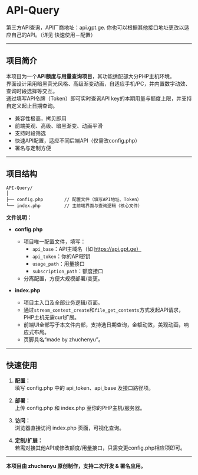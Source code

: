 # API-Query

第三方API查询，API厂商地址：api.gpt.ge. 
你也可以根据其他接口地址更改以适应自己的API。（详见 快速使用－配置）

---

## 项目简介

本项目为一个**API额度与用量查询项目**，其功能适配部大分PHP主机环境。  
界面设计采用暗黑荧光风格、高级渐变动画，自适应手机/PC，并内置数字动效、查询时段选择等交互。  
通过填写API令牌（Token）即可实时查询API key的本期用量与额度上限，并支持自定义起止日期查询。  

- 兼容性极高，拷贝即用
- 前端美观、高级、暗黑渐变、动画平滑
- 支持时段筛选
- 快速API配置，适应不同后端API（仅需改config.php）
- 署名与定制方便

---

## 项目结构

```
API-Query/
│
├── config.php        // 配置文件（填写API地址、Token）
└── index.php         // 主前端界面与查询逻辑（核心文件）

```

**文件说明：**

- **config.php**  
    - 项目唯一配置文件，填写：
        - `api_base`：API主域名（如 https://api.gpt.ge）
        - `api_token`：你的API密钥
        - `usage_path`：用量接口
        - `subscription_path`：额度接口
    - 分离配置，方便大规模部署/变更。

- **index.php**  
    - 项目主入口及全部业务逻辑/页面。
    - 通过`stream_context_create`和`file_get_contents`方式发起API请求，PHP主机无需curl扩展。
    - 前端UI全部写于本文件内部，支持选日期查询，金额动效，美观动画，响应式布局。
    - 页脚具名“made by zhuchenyu”。

---

## 快速使用

1. **配置：**  
    填写 config.php 中的 api_token、api_base 及接口路径项。

2. **部署：**  
    上传 config.php 和 index.php 至你的PHP主机/服务器。

3. **访问：**  
    浏览器直接访问 index.php 页面，可视化查询。

4. **定制/扩展：**  
    若需对接其他API或修改额度/用量接口，只需变更config.php相应项即可。


---

**本项目由 zhuchenyu 原创制作，支持二次开发 & 署名应用。**
